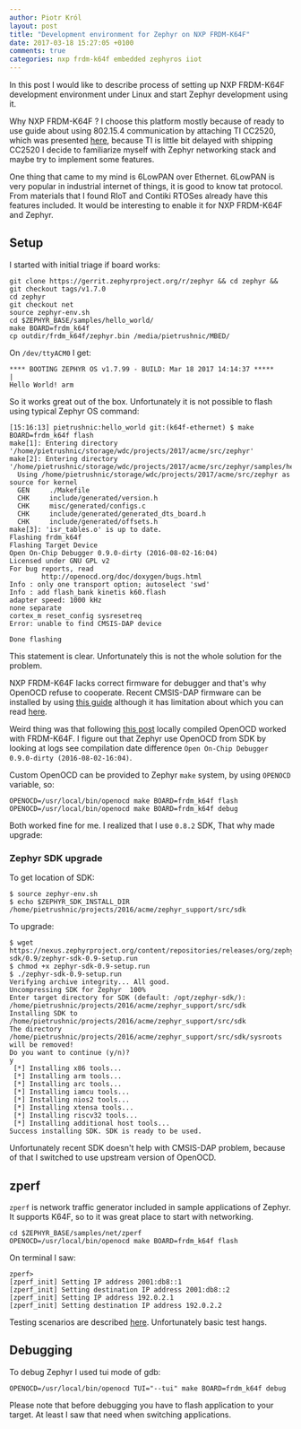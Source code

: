 ```yaml
---
author: Piotr Król
layout: post
title: "Development environment for Zephyr on NXP FRDM-K64F"
date: 2017-03-18 15:27:05 +0100
comments: true
categories: nxp frdm-k64f embedded zephyros iiot
---
```


In this post I would like to describe process of setting up NXP FRDM-K64F
development environment under Linux and start Zephyr development using it.

Why NXP FRDM-K64F ? I choose this platform mostly because of ready to use guide
about using 802.15.4 communication by attaching TI CC2520, which was presented
[here](https://wiki.zephyrproject.org/view/TI_CC2520#Use_case:_CC2520_on_NXP_FRDM-K64F),
because TI is little bit delayed with shipping CC2520 I decide to familiarize
myself with Zephyr networking stack and maybe try to implement some features.

One thing that came to my mind is 6LowPAN over Ethernet. 6LowPAN is very
popular in industrial internet of things, it is good to know tat protocol. From
materials that I found RIoT and Contiki RTOSes already have this features
included. It would be interesting to enable it for NXP FRDM-K64F and Zephyr.

## Setup

I started with initial triage if board works:

```
git clone https://gerrit.zephyrproject.org/r/zephyr && cd zephyr && git checkout tags/v1.7.0
cd zephyr
git checkout net
source zephyr-env.sh
cd $ZEPHYR_BASE/samples/hello_world/
make BOARD=frdm_k64f
cp outdir/frdm_k64f/zephyr.bin /media/pietrushnic/MBED/
```

On `/dev/ttyACM0` I get:

```
**** BOOTING ZEPHYR OS v1.7.99 - BUILD: Mar 18 2017 14:14:37 *****                                                                    |
Hello World! arm   
```

So it works great out of the box. Unfortunately  it is not possible to flash
using typical Zephyr OS command:

```
[15:16:13] pietrushnic:hello_world git:(k64f-ethernet) $ make BOARD=frdm_k64f flash
make[1]: Entering directory '/home/pietrushnic/storage/wdc/projects/2017/acme/src/zephyr'
make[2]: Entering directory '/home/pietrushnic/storage/wdc/projects/2017/acme/src/zephyr/samples/hello_world/outdir/frdm_k64f'
  Using /home/pietrushnic/storage/wdc/projects/2017/acme/src/zephyr as source for kernel
  GEN     ./Makefile
  CHK     include/generated/version.h
  CHK     misc/generated/configs.c
  CHK     include/generated/generated_dts_board.h
  CHK     include/generated/offsets.h
make[3]: 'isr_tables.o' is up to date.
Flashing frdm_k64f
Flashing Target Device
Open On-Chip Debugger 0.9.0-dirty (2016-08-02-16:04)
Licensed under GNU GPL v2
For bug reports, read
        http://openocd.org/doc/doxygen/bugs.html
Info : only one transport option; autoselect 'swd'
Info : add flash_bank kinetis k60.flash
adapter speed: 1000 kHz
none separate
cortex_m reset_config sysresetreq
Error: unable to find CMSIS-DAP device

Done flashing
```

This statement is clear. Unfortunately this is not the whole solution for the problem.

NXP FRDM-K64F lacks correct firmware for debugger and that's why OpenOCD refuse
to cooperate. Recent CMSIS-DAP firmware can be installed by using [this guide](https://developer.mbed.org/handbook/Firmware-FRDM-K64F)
although it has limitation about which you can read [here](https://mcuoneclipse.com/2014/04/27/segger-j-link-firmware-for-opensdav2/).

Weird thing was that following [this post](http://jany.st/tag/frdm-k64f.html)
locally compiled OpenOCD worked with FRDM-K64F. I figure out that Zephyr use
OpenOCD from SDK by looking at logs see compilation date difference `Open On-Chip Debugger 0.9.0-dirty (2016-08-02-16:04)`.

Custom OpenOCD can be provided to Zephyr `make` system, by using `OPENOCD`
variable, so:

```
OPENOCD=/usr/local/bin/openocd make BOARD=frdm_k64f flash
OPENOCD=/usr/local/bin/openocd make BOARD=frdm_k64f debug
```

Both worked fine for me. I realized that I use `0.8.2` SDK, That why made
upgrade:

### Zephyr SDK upgrade

To get location of SDK:

```
$ source zephyr-env.sh 
$ echo $ZEPHYR_SDK_INSTALL_DIR
/home/pietrushnic/projects/2016/acme/zephyr_support/src/sdk
```

To upgrade:

```
$ wget https://nexus.zephyrproject.org/content/repositories/releases/org/zephyrproject/zephyr-sdk/0.9/zephyr-sdk-0.9-setup.run
$ chmod +x zephyr-sdk-0.9-setup.run 
$ ./zephyr-sdk-0.9-setup.run 
Verifying archive integrity... All good.
Uncompressing SDK for Zephyr  100% 
Enter target directory for SDK (default: /opt/zephyr-sdk/): /home/pietrushnic/projects/2016/acme/zephyr_support/src/sdk
Installing SDK to /home/pietrushnic/projects/2016/acme/zephyr_support/src/sdk
The directory /home/pietrushnic/projects/2016/acme/zephyr_support/src/sdk/sysroots will be removed!
Do you want to continue (y/n)?
y
 [*] Installing x86 tools...
 [*] Installing arm tools...
 [*] Installing arc tools...
 [*] Installing iamcu tools...
 [*] Installing nios2 tools...
 [*] Installing xtensa tools...
 [*] Installing riscv32 tools...
 [*] Installing additional host tools...
Success installing SDK. SDK is ready to be used.
```

Unfortunately recent SDK doesn't help with CMSIS-DAP problem, because of that I
switched to use upstream version of OpenOCD.

## zperf

`zperf` is network traffic generator included in sample applications of
Zephyr. It supports K64F, so to it was great place to start with networking.

```
cd $ZEPHYR_BASE/samples/net/zperf
OPENOCD=/usr/local/bin/openocd make BOARD=frdm_k64f flash
```

On terminal I saw:

```
zperf>
[zperf_init] Setting IP address 2001:db8::1
[zperf_init] Setting destination IP address 2001:db8::2
[zperf_init] Setting IP address 192.0.2.1
[zperf_init] Setting destination IP address 192.0.2.2
```

Testing scenarios are described [here](https://www.zephyrproject.org/doc/samples/net/zperf/README.html?highlight=zperf).
Unfortunately basic test hangs.

## Debugging

To debug Zephyr I used tui mode of gdb:

```
OPENOCD=/usr/local/bin/openocd TUI="--tui" make BOARD=frdm_k64f debug
```

Please note that before debugging you have to flash application to your target.
At least I saw that need when switching applications.






